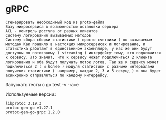 # gRPC

    Сгенерировать необходимый код из proto-файла
    Базу микросервиса в возможностью остановки сервера
    ACL - контроль доступа от разных клиентов
    Систему логирования вызываемых методов
    Систему сбора сборки статистики ( просто счетчики ) по вызываемым методам Как правило в настоящих микросервисах и логирование, и статистика работают в единственном экземпляре, у нас же они будут доступны по потоковому ( streaming ) интерфейсу тому, кто подключится к сервису. Это значит, что к сервису может подключиться 2 клиента логирования и оба будут получать поток логов. Так же к сервису может подключиться 2 ( и более ) модуля статистики с разными интервалами получения статистики ( например, каждые 2, 3 и 5 секунд ) и она будет асинхронно отправляться по каждому интерфейсу.

Запускать тесты с go test -v -race

Используемые версии:

    libprotoc 3.19.3
    protoc-gen-go v1.27.1
    protoc-gen-go-grpc 1.2.0

